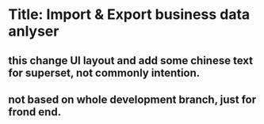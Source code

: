 # Title: Import & Export business data anlyser
## this change UI layout and add some chinese text for superset, not commonly intention.
## not based on whole development branch, just for frond end.
